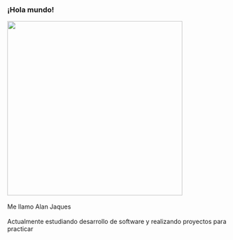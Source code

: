 ### ¡Hola mundo!
<div>
  <img width=400px src="https://i.pinimg.com/originals/77/ca/a3/77caa32884d735d439ade45ba37feaf2.gif"> 
</div> <br>
Me llamo Alan Jaques <br> <br>
Actualmente estudiando desarrollo de software y realizando proyectos para practicar <br>

<!--
**Alanjaqs/Alanjaqs** is a ✨ _special_ ✨ repository because its `README.md` (this file) appears on your GitHub profile.

Here are some ideas to get you started:

- 🔭 I’m currently working on ...
- 🌱 I’m currently learning ...
- 👯 I’m looking to collaborate on ...
- 🤔 I’m looking for help with ...
- 💬 Ask me about ...
- 📫 How to reach me: ...
- 😄 Pronouns: ...
- ⚡ Fun fact: ...
-->
